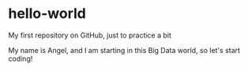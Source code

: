 # hello-world
My first repository on GitHub, just to practice a bit

My name is Angel, and I am starting in this Big Data world, so let's start coding!
